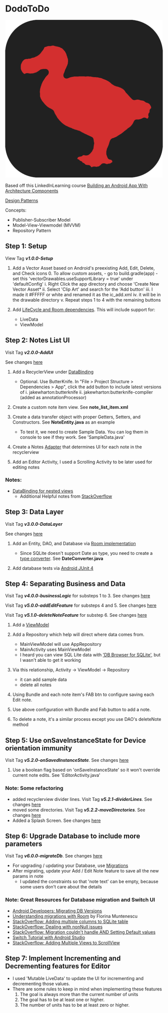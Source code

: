 # DodoToDo

![Dodo To-Do Image](resources/graphics/dodo_todo_logo.png)

Based off this LinkedInLearning course [Building an Android App With Architecture Components](https://www.linkedin.com/learning/building-an-android-app-with-architecture-components/)

[Design Patterns](https://www.quora.com/What-are-some-common-design-patterns-in-Android-development)

Concepts:
- Publisher-Subscriber Model
- Model-View-Viewmodel (MVVM)
- Repository Pattern

## Step 1: Setup

View Tag ***v1.0.0-Setup***

1. Add a Vector Asset based on Android's preexisting Add, Edit, Delete, and Check icons 0. To allow custom assets, - go to build.gradle(app) - set this 'vectorDrawables.useSupportLibrary = true' under 'defaultConfig'
    i. Right Click the app directory and choose 'Create New Vector Asset*
    ii. Select 'Clip Art' and search for the 'Add button'
    iii. I made it #FFFFF or white and renamed it as the ic_add.xml
    iv. it will be in the drawable directory
    v. Repeat steps 1 to 4 with the remaining buttons

2. Add [LifeCycle and Room dependencies](https://developer.android.com/topic/libraries/architecture/adding-components). This will include support for:
    - LiveData
    - ViewModel

## Step 2: Notes List UI

Visit Tag ***v2.0.0-AddUI***

See changes [here](https://github.com/JoshuaTheEngineer/DodoToDo/compare/v1.0.0-Setup...v2.0.0-AddUI)

1. Add a RecyclerView under [DataBinding](https://developer.android.com/topic/libraries/data-binding)

    - Optional. Use ButterKnife. In "File > Project Structure > Dependencies > App", click the add button to include latest versions of
        i. jakewharton:butterknife
        ii. jakewharton:butterknife-compiler (added as annotationProcessor)

2. Create a custom note item view. See **note_list_item.xml**

3. Create a data transfer object with proper Getters, Setters, and Constructors. See **NoteEntity.java** as an example

    - To test it, we need to create Sample Data. You can log them in console to see if they work. See 'SampleData.java'

4. Create a Notes [Adapter](https://developer.android.com/reference/android/support/v7/widget/RecyclerView.Adapter) that determines UI for each note in the recyclerview

5. Add an Editor Activity, I used a Scrolling Activity to be later used for editing notes

### Notes:
- [DataBinding for nested views](https://medium.com/androiddevelopers/android-data-binding-that-include-thing-1c8791dd6038#.lmx38b8gs)
    - Additional Helpful notes from [StackOverflow](https://stackoverflow.com/questions/34636934/android-data-binding-setsupportactionbar)

## Step 3: Data Layer

Visit Tag ***v3.0.0-DataLayer***

See changes [here](https://github.com/JoshuaTheEngineer/DodoToDo/compare/v2.0.0-AddUI...v3.0.0-DataLayer)

1. Add an Entity, DAO, and Database via [Room implementation](https://developer.android.com/reference/androidx/room/package-summary)

    - Since SQLite doesn't support Date as type, you need to create a [type converter](https://developer.android.com/reference/androidx/room/TypeConverters). See **DateConverter.java**

2. Add database tests via [Android JUnit 4](https://developer.android.com/training/testing/junit-runner)

## Step 4: Separating Business and Data

Visit Tag ***v4.0.0-businessLogic*** for substeps 1 to 3. See changes [here](https://github.com/JoshuaTheEngineer/DodoToDo/compare/v3.0.0-DataLayer...v4.0.0-businessLogic)

Visit Tag ***v5.0.0-addEditFeature*** for substeps 4 and 5. See changes [here](https://github.com/JoshuaTheEngineer/DodoToDo/compare/v4.0.0-businessLogic...v5.0.0-addEditFeature)

Visit Tag ***v5.1.0-deleteNoteFeature*** for substep 6. See changes [here](https://github.com/JoshuaTheEngineer/DodoToDo/compare/v5.0.0-addEditFeature...v5.1.0-deleteNoteFeature)

1. Add a [ViewModel](https://developer.android.com/topic/libraries/architecture/viewmodel)

2. Add a Repository which help will direct where data comes from.
    - MainViewModel will use AppRepository
    - MainActivity uses MainViewModel
    - I heard you can view  SQL Lite data with ['DB Browser for SQLite'](https://sqlitebrowser.org/), but I wasn't able to get it working

3. Via this relationship, Activity -> ViewModel -> Repository
    - it can add sample data
    - delete all notes

4. Using Bundle and each note item's FAB btn to configure saving each Edit note.

5. Use above configuration with Bundle and Fab button to add a note.

6. To delete a note, it's a similar process except you use DAO's deleteNote method

## Step 5: Use onSaveInstanceState for Device orientation immunity

Visit Tag ***v5.2.0-onSavedInstanceState***. See changes [here](https://github.com/JoshuaTheEngineer/DodoToDo/compare/v5.1.0-deleteNoteFeature...v5.2.0-onSavedInstanceState)

1. Use a boolean flag based on 'onSaveInstanceState' so it won't override current note edits. See 'EditorActivity.java'

### Note: Some refactoring
- added recyclerview divider lines. Visit Tag ***v5.2.1-dividerLines***. See changes [here](https://github.com/JoshuaTheEngineer/DodoToDo/compare/v5.2.0-onSavedInstanceState...v5.2.1-dividerLines)
- moved some directories. Visit Tag ***v5.2.2-moveDirectories***. See changes [here](https://github.com/JoshuaTheEngineer/DodoToDo/compare/v5.2.1-dividerLines...v5.2.2-moveDirectories)
- Added a Splash Screen. See changes [here](https://github.com/JoshuaTheEngineer/DodoToDo/compare/5.2.2-moveDirectories...v5.3.0-splashScreen)

## Step 6: Upgrade Database to include more parameters

Visit Tag ***v6.0.0-migrateDb***. See changes [here](https://github.com/JoshuaTheEngineer/DodoToDo/compare/v5.3.0-splashScreen...v6.0.0-migrateDb)

- For upgrading / updating your Database, use [Migrations](https://developer.android.com/training/data-storage/room/migrating-db-versions)
- After migrating, update your Add / Edit Note feature to save all the new params in note
    - I updated the constraints so that 'note text' can be empty, because some users don't care about the details

### Note: Great Resources for Database migration and Switch UI
- [Android Developers: Migrating DB Versions](https://developer.android.com/training/data-storage/room/migrating-db-versions)
- [Understanding migrations with Room](https://medium.com/androiddevelopers/understanding-migrations-with-room-f01e04b07929) by Florina Muntenescu
- [StackOverflow: Adding multiple columns to SQLite table](https://stackoverflow.com/questions/6172815/sqlite-alter-table-add-multiple-columns-in-a-single-statement)
- [StackOverflow: Dealing with nonNull issues](https://stackoverflow.com/questions/52764507/room-how-to-set-fields-notnull-value-is-false)
- [StackOverflow: Migration couldn't handle AND Setting Default values](https://stackoverflow.com/questions/52274366/android-room-migration-didnt-properly-handle-wrong-columns-order)
- [Switch Tutorial with Android Studio](https://abhiandroid.com/ui/switch)
- [StackOverflow: Adding Multiple Views to ScrollView](https://stackoverflow.com/questions/9660328/is-it-impossible-to-add-multiple-views-to-a-scrollview)

## Step 7: Implement Incrementing and Decrementing features for Editor
- I used 'Mutable LiveData' to update the UI for incrementing and decrementing those values.
- There are some rules to keep in mind when implementing these features
    1. The goal is always more than the current number of units
    2. The goal has to be at least one or higher.
    3. The number of units has to be at least zero or higher.